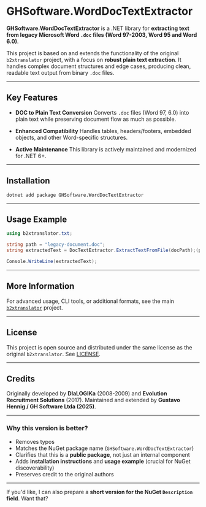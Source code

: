 # GHSoftware.WordDocTextExtractor

**GHSoftware.WordDocTextExtractor** is a .NET library for **extracting text from legacy Microsoft Word `.doc` files (Word 97-2003, Word 95 and Word 6.0)**.

This project is based on and extends the functionality of the original `b2xtranslator` project, with a focus on **robust plain text extraction**. It handles complex document structures and edge cases, producing clean, readable text output from binary `.doc` files.

---

## **Key Features**

* **DOC to Plain Text Conversion**
  Converts `.doc` files (Word 97, 6.0) into plain text while preserving document flow as much as possible.

* **Enhanced Compatibility**
  Handles tables, headers/footers, embedded objects, and other Word-specific structures.

* **Active Maintenance**
  This library is actively maintained and modernized for .NET 6+.

---

## **Installation**

```
dotnet add package GHSoftware.WordDocTextExtractor
```

---

## **Usage Example**

```csharp
using b2xtranslator.txt;

string path = "legacy-document.doc";
string extractedText = DocTextExtractor.ExtractTextFromFile(docPath);(path);

Console.WriteLine(extractedText);
```

---

## **More Information**

For advanced usage, CLI tools, or additional formats, see the main [`b2xtranslator`](https://github.com/GHSoftware/b2xtranslator) project.

---

## **License**

This project is open source and distributed under the same license as the original `b2xtranslator`.
See [LICENSE](https://github.com/GHSoftware/b2xtranslator/blob/master/LICENSE).

---

## **Credits**

Originally developed by **DIaLOGIKa** (2008-2009) and **Evolution Recruitment Solutions** (2017).
Maintained and extended by **Gustavo Hennig / GH Software Ltda (2025)**.

---

### **Why this version is better?**

* Removes typos
* Matches the NuGet package name (`GHSoftware.WordDocTextExtractor`)
* Clarifies that this is a **public package**, not just an internal component
* Adds **installation instructions** and **usage example** (crucial for NuGet discoverability)
* Preserves credit to the original authors

---

If you'd like, I can also prepare a **short version for the NuGet `Description` field**. Want that?
